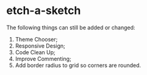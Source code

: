 # etch-a-sketch
The following things can still be added or changed:

1. Theme Chooser;
2. Responsive Design;
3. Code Clean Up;
4. Improve Commenting;
5. Add border radius to grid so corners are rounded.